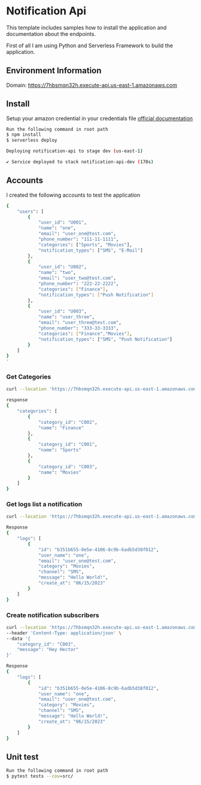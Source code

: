 # Notification Api

This template includes samples how to install the application and documentation about the endpoints.

First of all I am using  Python and Serverless Framework to build the application.

## Environment Information
Domain: https://7hbsmqn32h.execute-api.us-east-1.amazonaws.com


## Install

Setup your amazon credential in your credentials file [official documentation](https://www.serverless.com/framework/docs/providers/aws/guide/credentials/)

```bash
Run the following command in root path
$ npm install
$ serverless deploy

Deploying notification-api to stage dev (us-east-1)

✔ Service deployed to stack notification-api-dev (170s)

```

## Accounts
I created the following accounts to test the application

```bash
{
    "users": [
        {
            "user_id": "U001",
            "name": "one",
            "email": "user_one@test.com",
            "phone_number": "111-11-1111",
            "categories": ["Sports", "Movies"],
            "notification_types": ["SMS", "E-Mail"]
        },
        {
            "user_id": "U002",
            "name": "two",
            "email": "user_two@test.com",
            "phone_number": "222-22-2222",
            "categories": ["Finance"],
            "notification_types": ["Push Notification"]
        }, 
        {
            "user_id": "U003",
            "name": "user_three",
            "email": "user_three@test.com",
            "phone_number": "333-33-3333",
            "categories": ["Finance","Movies"],
            "notification_types": ["SMS", "Push Notification"]
        }
    ]
}
'
```




### Get Categories
```bash
curl --location 'https://7hbsmqn32h.execute-api.us-east-1.amazonaws.com/category/list'

response
{
    "categories": [
        {
            "category_id": "C002",
            "name": "Finance"
        },
        {
            "category_id": "C001",
            "name": "Sports"
        },
        {
            "category_id": "C003",
            "name": "Movies"
        }
    ]
}
```

### Get logs list a notification

```bash
curl --location 'https://7hbsmqn32h.execute-api.us-east-1.amazonaws.com/log/list'

Response
{
    "logs": [
        {
            "id": "b351b655-0e5e-4106-8c9b-6adb5d38f012",
            "user_name": "one",
            "email": "user_one@test.com",
            "category": "Movies",
            "channel": "SMS",
            "message": "Hello World!",
            "create_at": "06/15/2023"
        }
    ]
}
```

### Create notification subscribers

```bash
curl --location 'https://7hbsmqn32h.execute-api.us-east-1.amazonaws.com/notification/subscribers' \
--header 'Content-Type: application/json' \
--data '{
    "category_id": "C003",
    "message": "Hey Hector"
}'

Response
{
    "logs": [
        {
            "id": "b351b655-0e5e-4106-8c9b-6adb5d38f012",
            "user_name": "one",
            "email": "user_one@test.com",
            "category": "Movies",
            "channel": "SMS",
            "message": "Hello World!",
            "create_at": "06/15/2023"
        }
    ]
}
```


## Unit test
```bash
Run the following command in root path
$ pytest tests --cov=src/

```


